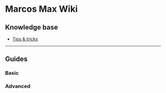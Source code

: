 # Marcos Max Wiki

## Knowledge base

* [Tips & tricks](wiki/exemplo.md)

---


## Guides

### Basic


### Advanced

